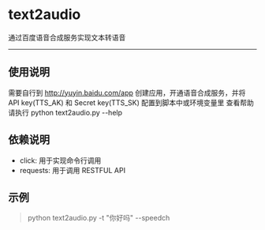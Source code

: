 # text2audio
通过百度语音合成服务实现文本转语音

---

## 使用说明
需要自行到 http://yuyin.baidu.com/app 创建应用，开通语音合成服务，并将 API key(TTS_AK) 和 Secret key(TTS_SK) 配置到脚本中或环境变量里
查看帮助请执行 python text2audio.py --help

## 依赖说明
- click: 用于实现命令行调用
- requests: 用于调用 RESTFUL API

## 示例
> python text2audio.py -t "你好吗" --speedch
